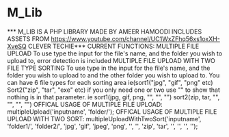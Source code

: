# M_Lib
*** M_LIB IS A PHP LIBRARY MADE BY AMEER HAMOODI INCLUDES ASSETS FROM https://www.youtube.com/channel/UC1WxZFhq56xs1oxXH-XveSQ CLEVER TECHIE***
CURRENT FUNCTIONS:
	MULTIPLE FILE UPLOAD
		To use type the input for the file's name, and the folder you wish to upload to, error detection is included
	MULTIPLE FILE UPLOAD WITH TWO FILE TYPE SORTING
		To use type in the input for the file's name, and the folder you wish to upload to and the other folder you wish to upload to. You can have 6 file types for each sorting area ie(sort1("jpg", "gif", "png" etc)
		Sort2("zip", "tar", "exe" etc) if you only need one or two use "" to show that nothing is in that parameter. ie sort1(jpg, gif, png, "", "", "") sort2(zip, tar, "", "", "", "")
	OFFICAL USAGE OF MULTIPLE FILE UPLOAD:
		multipleUpload('inputname', 'folder/');
	OFFICAL USAGE OF MULTIPLE FILE UPLOAD WITH TWO SORT:
		multipleUploadWithTwoSort('inputname', 'folder1/', 'folder2/', 'jpg', 'gif', 'jpeg', 'png', '', '', 'zip', 'tar', '', '', '', '');
